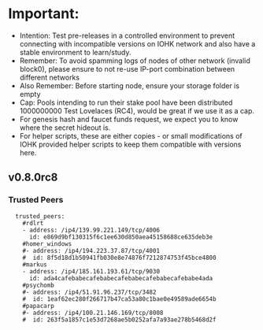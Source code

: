 # Important:
- Intention: Test pre-releases in a controlled environment to prevent connecting with incompatible versions on IOHK network and also have a stable environment to learn/study.
- Remember: To avoid spamming logs of nodes of other network (invalid block0), please ensure to not re-use IP-port combination between different networks
- Also Remember: Before starting node, ensure your storage folder is empty
- Cap: Pools intending to run their stake pool have been distributed 1000000000 Test Lovelaces (RC4), would be great if we use it as a cap.
- For genesis hash and faucet funds request, we expect you to know where the secret hideout is.
- For helper scripts, these are either copies - or small modifications of IOHK provided helper scripts to keep them compatible with versions here.

## v0.8.0rc8

### Trusted Peers
```
  trusted_peers:
    #rdlrt
    - address: /ip4/139.99.221.149/tcp/4006
      id: e869d9bf130315f6c1ee630d850aea45158688ce635deb3e
    #homer_windows
    #- address: /ip4/194.223.37.87/tcp/4001
    #  id: 8f5d18d1b50941fb030e8e74876f7212874753f45bce4800
    #markus
    - address: /ip4/185.161.193.61/tcp/9030
      id: ada4cafebabecafebabecafebabecafebabecafebabe4ada
    #psychomb
    #- address: /ip4/51.91.96.237/tcp/3482 
    #  id: 1eaf62ec280f266717b47ca53a80c1bae0e49589ade6654b
    #papacarp
    #- address: /ip4/100.21.146.169/tcp/8008
    #  id: 263f5a1857c1e53d7268ae5b0252afa7a93ae278b5468d2f
```
